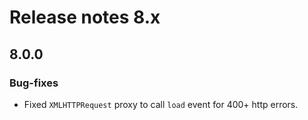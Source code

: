 # Release notes 8.x

## 8.0.0

### Bug-fixes
- Fixed `XMLHTTPRequest` proxy to call `load` event for 400+ http errors.  

